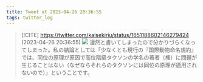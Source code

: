 ```yaml
---
title: Tweet at 2023-04-26 20:36:55
tags: twitter_log
---
```


> [!CITE] https://twitter.com/kaisekiriu/status/1651188602146279424 (2023-04-26 20:36:55)
> ![](https://twitter.com/kaisekiriu/status/1651188602146279424)
> 漫然と書いてしまったので分かりづらくなってしまった。私の結論としては「少なくとも現行の『国際動物命名規約』では、同位の原理が原因で高位階級タクソンの学名の著者（権）に問題が生じることはない（なぜならそれらのタクソンには同位の原理が適用されないので）」ということです。
